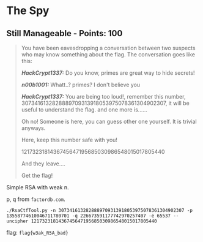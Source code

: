 # The Spy

## Still Manageable - Points: 100

> You have been eavesdropping a conversation between two suspects who may know something about the flag. The conversation goes like this:<br>
>
> 
>
> ***HackCrypt1337:*** Do you know, primes are great way to hide secrets!<br>
>
> 
>
> ***n00b1001:*** Whatt..? primes? I don't believe you<br>
>
> 
>
> ***HackCrypt1337:*** You are being too loud!, remember this number,    3073416132828889709313918053975078361304902307, it will be useful to understand the flag. and one more is......<br>
>
> Oh no! Someone is here, you can guess other one yourself. It is trivial anyways.<br>
>
> Here, keep this number safe with you!<br>
>
> 1217323181436745647195685030986548015017805440<br>
>
> 
>
> And they leave....<br>
>
> 
>
> Get the flag!
>

Simple RSA with weak n.

p, q from `factordb.com`.

`./RsaCtfTool.py -n 3073416132828889709313918053975078361304902307 -p 13558774610046711780701 -q 226673591177742970257407 -e 65537 --uncipher 1217323181436745647195685030986548015017805440`

flag: `flag{w3ak_R5A_bad}`
